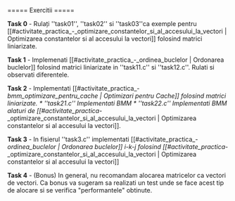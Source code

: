 ===== Exercitii =====

**Task 0**  - Rulați ''task01'', ''task02'' si ''task03''ca exemple pentru [[#activitate_practica_-_optimizare_constantelor_si_al_accesului_la_vectori | Optimizarea constantelor si al accesului la vectori]] folosind matrici liniarizate.

**Task 1**  -  Implemenati  [[#activitate_practica_-_ordinea_buclelor | Ordonarea buclelor]] folosind matrici liniarizate in ''task11.c'' si ''task12.c''. Rulati si observati diferentele.

**Task 2**  - Implementati  [[#activitate_practica_-_bmm_optimizare_pentru_cache | Optimizari pentru Cache]] folosind matrici liniarizate.
    * ''task21.c'' Implementati BMM
    * ''task22.c'' Implementati BMM alaturi de  [[#activitate_practica_-_optimizare_constantelor_si_al_accesului_la_vectori | Optimizarea constantelor si al accesului la vectori]].


**Task 3**  - In fisierul ''task3.c'' implementati [[#activitate_practica_-_ordinea_buclelor | Ordonarea buclelor]] i-k-j folosind [[#activitate_practica_-_optimizare_constantelor_si_al_accesului_la_vectori | Optimizarea constantelor si al accesului la vectori]]


**Task 4**  -  (Bonus) In general, nu recomandam alocarea matricelor ca vectori de vectori. Ca bonus va sugeram sa realizati un test unde se face acest tip de alocare si se verifica "performantele" obtinute. 
